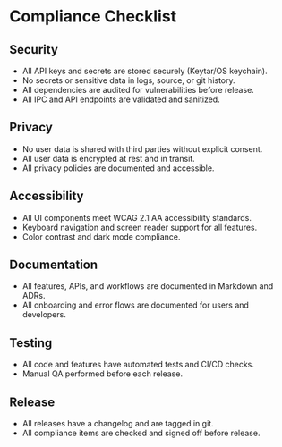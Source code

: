 # Compliance Checklist

## Security
- All API keys and secrets are stored securely (Keytar/OS keychain).
- No secrets or sensitive data in logs, source, or git history.
- All dependencies are audited for vulnerabilities before release.
- All IPC and API endpoints are validated and sanitized.

## Privacy
- No user data is shared with third parties without explicit consent.
- All user data is encrypted at rest and in transit.
- All privacy policies are documented and accessible.

## Accessibility
- All UI components meet WCAG 2.1 AA accessibility standards.
- Keyboard navigation and screen reader support for all features.
- Color contrast and dark mode compliance.

## Documentation
- All features, APIs, and workflows are documented in Markdown and ADRs.
- All onboarding and error flows are documented for users and developers.

## Testing
- All code and features have automated tests and CI/CD checks.
- Manual QA performed before each release.

## Release
- All releases have a changelog and are tagged in git.
- All compliance items are checked and signed off before release.
